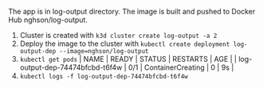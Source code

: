 The app is in log-output directory. The image is built and pushed to Docker Hub nghson/log-output.

1. Cluster is created with `k3d cluster create log-output -a 2`
2. Deploy the image to the cluster with `kubectl create deployment log-output-dep --image=nghson/log-output`
3. `kubectl get pods`
| NAME |                             READY |  STATUS  |            RESTARTS |  AGE |
| log-output-dep-74474bfcbd-t6f4w  | 0/1 |    ContainerCreating  | 0    |      9s |
4. `kubectl logs -f log-output-dep-74474bfcbd-t6f4w`
